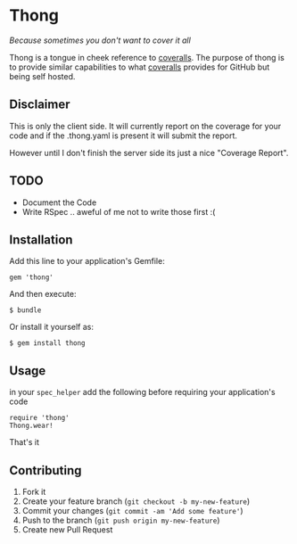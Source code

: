 # Thong

_Because sometimes you don't want to cover it all_

Thong is a tongue in cheek reference to [coveralls](https://coveralls.io/). The purpose of thong is to provide similar capabilities to what [coveralls](https://coveralls.io/) provides for GitHub but being self hosted.

## Disclaimer

This is only the client side. It will currently report on the coverage for your code and if the .thong.yaml is present it will submit the report.

However until I don't finish the server side its just a nice "Coverage Report".

## TODO
 - Document the Code
 - Write RSpec .. aweful of me not to write those first :(

## Installation

Add this line to your application's Gemfile:

    gem 'thong'

And then execute:

    $ bundle

Or install it yourself as:

    $ gem install thong

## Usage

in your `spec_helper` add the following before requiring your application's code

```
require 'thong'
Thong.wear!
```
That's it

## Contributing

1. Fork it
2. Create your feature branch (`git checkout -b my-new-feature`)
3. Commit your changes (`git commit -am 'Add some feature'`)
4. Push to the branch (`git push origin my-new-feature`)
5. Create new Pull Request

